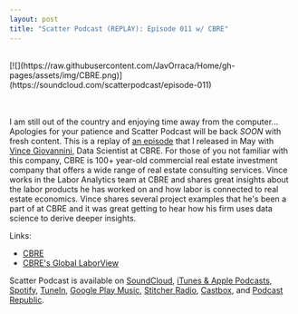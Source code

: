 ```yaml
---
layout: post
title: "Scatter Podcast (REPLAY): Episode 011 w/ CBRE"
---
```

<br>
[![](https://raw.githubusercontent.com/JavOrraca/Home/gh-pages/assets/img/CBRE.png)](https://soundcloud.com/scatterpodcast/episode-011)
<br>
<br>
<br>

I am still out of the country and enjoying time away from the computer... Apologies for your patience and Scatter Podcast will be back _SOON_ with fresh content. This is a replay of [an episode](https://soundcloud.com/scatterpodcast/episode-011) that I released in May with [Vince Giovannini](https://www.linkedin.com/in/vincegiovannini/), Data Scientist at CBRE. For those of you not familiar with this company, CBRE is 100+ year-old commercial real estate investment company that offers a wide range of real estate consulting services. Vince works in the Labor Analytics team at CBRE and shares great insights about the labor products he has worked on and how labor is connected to real estate economics. Vince shares several project examples that he's been a part of at CBRE and it was great getting to hear how his firm uses data science to derive deeper insights.

Links:
* [CBRE](https://www.cbre.com/)
* [CBRE's Global LaborView](https://www.cbre.com/about/tech-vantage/global-laborview)

Scatter Podcast is available on [SoundCloud](https://soundcloud.com/scatterpodcast), [iTunes & Apple Podcasts](https://podcasts.apple.com/us/podcast/scatter-podcast/id1458544194), [Spotify](https://open.spotify.com/show/64UpJwByrdsrLSYObuEeHx?si=n_UlBzrYQv6ptBjeXfSOsw), [TuneIn](https://tunein.com/podcasts/Business--Economics-Podcasts/Scatter-Podcast-p1216105/), [Google Play Music](https://playmusic.app.goo.gl/?ibi=com.google.PlayMusic&isi=691797987&ius=googleplaymusic&apn=com.google.android.music&link=https://play.google.com/music/m/Iqayzaqkmvhu5op3yehzbj5bus4?t%3DScatter_Podcast%26pcampaignid%3DMKT-na-all-co-pr-mu-pod-16), [Stitcher Radio](https://www.stitcher.com/podcast/scatter-podcast/httpssoundcloudcomscatterpodcast), [Castbox](https://castbox.fm/channel/id2083174), and [Podcast Republic](https://www.podcastrepublic.net/podcast/1458544194).